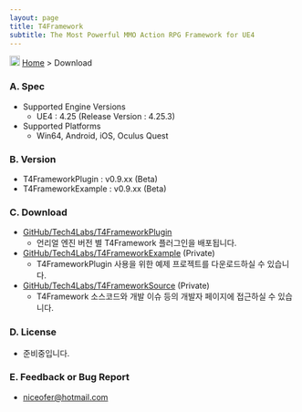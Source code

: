 ```yaml
---
layout: page
title: T4Framework
subtitle: The Most Powerful MMO Action RPG Framework for UE4
---
```

<img src="https://tech4labs.com/img/Folders2.png" width="18px" height="18px"> [Home](https://tech4labs.com/index) > Download

### A. Spec

- Supported Engine Versions
  - UE4 : 4.25 (Release Version : 4.25.3)
- Supported Platforms
  - Win64, Android, iOS, Oculus Quest

### B. Version

- T4FrameworkPlugin : v0.9.xx (Beta)
- T4FrameworkExample : v0.9.xx (Beta)

### C. Download

- [GitHub/Tech4Labs/T4FrameworkPlugin](https://github.com/Tech4Labs/T4FrameworkPlugin)
  - 언리얼 엔진 버전 별 T4Framework 플러그인을 배포됩니다.
- [GitHub/Tech4Labs/T4FrameworkExample](https://github.com/Tech4Labs/T4FrameworkExample) (Private)
  - T4FrameworkPlugin 사용을 위한 예제 프로젝트를 다운로드하실 수 있습니다.
- [GitHub/Tech4Labs/T4FrameworkSource](https://github.com/Tech4Labs/T4Framework) (Private)
  - T4Framework 소스코드와 개발 이슈 등의 개발자 페이지에 접근하실 수 있습니다.

### D. License

- 준비중입니다.

### E. Feedback or Bug Report

- <niceofer@hotmail.com>
